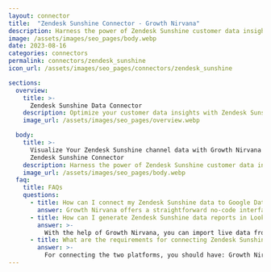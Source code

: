 ```yaml
---
layout: connector
title:  "Zendesk Sunshine Connector - Growth Nirvana"
description: Harness the power of Zendesk Sunshine customer data insights integrated into Looker Studio for strategic customer engagement decisions.
image: /assets/images/seo_pages/body.webp
date: 2023-08-16
categories: connectors
permalink: connectors/zendesk_sunshine
icon_url: /assets/images/seo_pages/connectors/zendesk_sunshine

sections:
  overview:
    title: >-
      Zendesk Sunshine Data Connector
    description: Optimize your customer data insights with Zendesk Sunshine integration. Seamlessly merge customer data from Zendesk Sunshine with Looker Studio's analytical capabilities, unlocking insights that drive customer engagement strategies, behavior analysis, and operational excellence.
    image_url: /assets/images/seo_pages/overview.webp

  body:
    title: >-
      Visualize Your Zendesk Sunshine channel data with Growth Nirvana's
      Zendesk Sunshine Connector
    description: Harness the power of Zendesk Sunshine customer data insights integrated into Looker Studio for strategic customer engagement decisions.
    image_url: /assets/images/seo_pages/body.webp
  faq:
    title: FAQs
    questions:
      - title: How can I connect my Zendesk Sunshine data to Google Data Studio/Looker Studio?
        answer: Growth Nirvana offers a straightforward no-code interface to connect to Zendesk Sunshine data sources.
      - title: How can I generate Zendesk Sunshine data reports in Looker Studio?
        answer: >-
          With the help of Growth Nirvana, you can import live data from Zendesk Sunshine into Looker Studio. These data can be viewed in charts, tables, and dashboards to generate branded reports that can be shared instantly.
      - title: What are the requirements for connecting Zendesk Sunshine and Looker Studio?
        answer: >-
          For connecting the two platforms, you should have: Growth Nirvana Account and Zendesk Sunshine Ads Account
---
```

